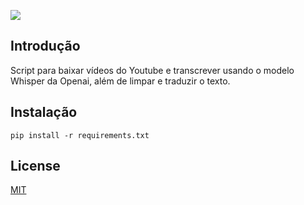 



  [![](https://img.shields.io/badge/python-3.11-blue.svg)](https://www.python.org/downloads/)

## Introdução
Script para baixar vídeos do Youtube e transcrever usando o modelo Whisper da Openai, além de limpar e traduzir o texto.

## Instalação

```
pip install -r requirements.txt
```

## License

[MIT](https://choosealicense.com/licenses/mit/)
